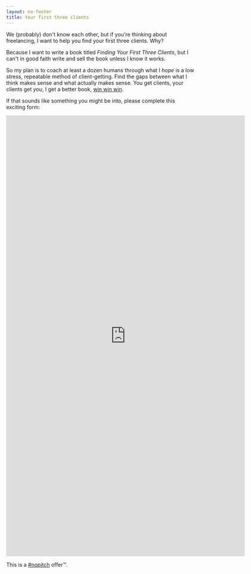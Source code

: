 ```yaml
---
layout: no-footer
title: Your first three clients
---
```


We (probably) don't know each other, but if you're thinking about freelancing, I want to help you find your first three clients. Why?

Because I want to write a book titled _Finding Your First Three Clients_, but I can't in good faith write and sell the book unless I know it works.

So my plan is to coach at least a dozen humans through what I _hope_ is a low stress, repeatable method of client-getting. Find the gaps between what I think makes sense and what actually makes sense. You get clients, your clients get _you_, I get a better book, [win win win](https://garden.briandavidhall.com/seek-win-win-wins).

If that sounds like something you might be into, please complete this exciting form:

<iframe src="https://docs.google.com/forms/d/e/1FAIpQLSfJuChX34HqzIRJA9qqb2KAs5JpKEu9LqwegAqqjFNiHPBrUA/viewform?embedded=true" width="640" height="1182" frameborder="0" marginheight="0" marginwidth="0">Loading…</iframe>

This is a [#nopitch](/nopitch) offer™.
